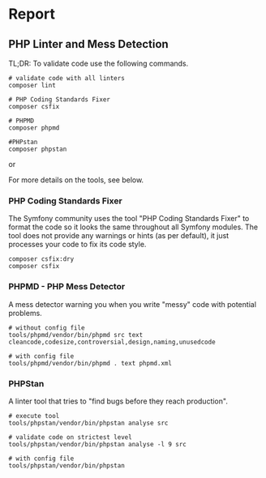# Report

## PHP Linter and Mess Detection

TL;DR: To validate code use the following commands.

```
# validate code with all linters
composer lint

# PHP Coding Standards Fixer
composer csfix

# PHPMD
composer phpmd

#PHPstan
composer phpstan

```

or 

For more details on the tools, see below.

### PHP Coding Standards Fixer

The Symfony community uses the tool "PHP Coding Standards Fixer" to format the code so it looks the same throughout all Symfony modules.
The tool does not provide any warnings or hints (as per default), it just processes your code to fix its code style.

```
composer csfix:dry
composer csfix
```

### PHPMD - PHP Mess Detector

A mess detector warning you when you write "messy" code with potential problems.

```
# without config file
tools/phpmd/vendor/bin/phpmd src text cleancode,codesize,controversial,design,naming,unusedcode

# with config file
tools/phpmd/vendor/bin/phpmd . text phpmd.xml
```

### PHPStan

A linter tool that tries to "find bugs before they reach production".

```
# execute tool
tools/phpstan/vendor/bin/phpstan analyse src

# validate code on strictest level
tools/phpstan/vendor/bin/phpstan analyse -l 9 src

# with config file
tools/phpstan/vendor/bin/phpstan
```